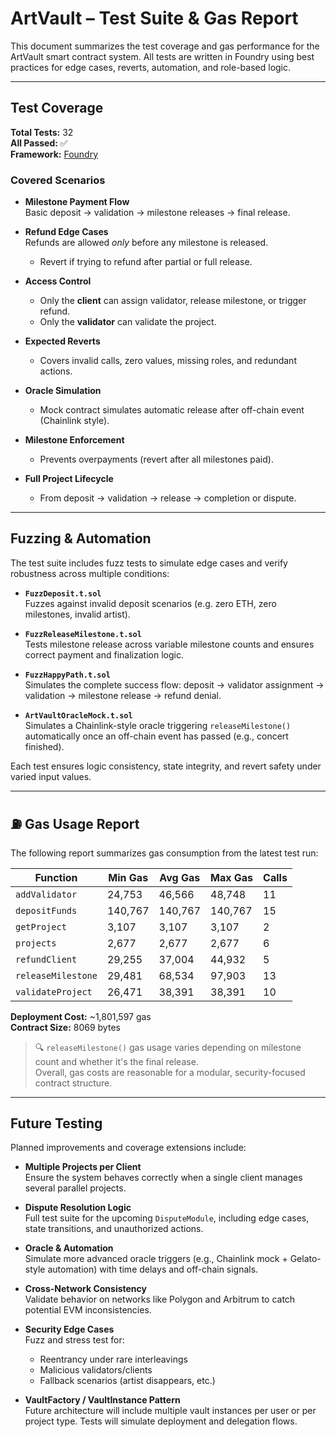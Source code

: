 # ArtVault – Test Suite & Gas Report

This document summarizes the test coverage and gas performance for the ArtVault smart contract system. All tests are written in Foundry using best practices for edge cases, reverts, automation, and role-based logic.

---

## Test Coverage

**Total Tests:** 32  
**All Passed:** ✅  
**Framework:** [Foundry](https://book.getfoundry.sh/)

### Covered Scenarios

- **Milestone Payment Flow**  
  Basic deposit → validation → milestone releases → final release.

- **Refund Edge Cases**  
  Refunds are allowed *only* before any milestone is released.  
  - Revert if trying to refund after partial or full release.

- **Access Control**  
  - Only the **client** can assign validator, release milestone, or trigger refund.  
  - Only the **validator** can validate the project.

- **Expected Reverts**  
  - Covers invalid calls, zero values, missing roles, and redundant actions.

- **Oracle Simulation**  
  - Mock contract simulates automatic release after off-chain event (Chainlink style).

- **Milestone Enforcement**  
  - Prevents overpayments (revert after all milestones paid).

- **Full Project Lifecycle**  
  - From deposit → validation → release → completion or dispute.

---

## Fuzzing & Automation

The test suite includes fuzz tests to simulate edge cases and verify robustness across multiple conditions:

- **`FuzzDeposit.t.sol`**  
  Fuzzes against invalid deposit scenarios (e.g. zero ETH, zero milestones, invalid artist).

- **`FuzzReleaseMilestone.t.sol`**  
  Tests milestone release across variable milestone counts and ensures correct payment and finalization logic.

- **`FuzzHappyPath.t.sol`**  
  Simulates the complete success flow: deposit → validator assignment → validation → milestone release → refund denial.

- **`ArtVaultOracleMock.t.sol`**  
  Simulates a Chainlink-style oracle triggering `releaseMilestone()` automatically once an off-chain event has passed (e.g., concert finished).

Each test ensures logic consistency, state integrity, and revert safety under varied input values.

---

## ⛽ Gas Usage Report

The following report summarizes gas consumption from the latest test run:

| Function             | Min Gas | Avg Gas | Max Gas | Calls |
|----------------------|---------|---------|---------|-------|
| `addValidator`       | 24,753  | 46,566  | 48,748  | 11    |
| `depositFunds`       | 140,767 | 140,767 | 140,767 | 15    |
| `getProject`         | 3,107   | 3,107   | 3,107   | 2     |
| `projects`           | 2,677   | 2,677   | 2,677   | 6     |
| `refundClient`       | 29,255  | 37,004  | 44,932  | 5     |
| `releaseMilestone`   | 29,481  | 68,534  | 97,903  | 13    |
| `validateProject`    | 26,471  | 38,391  | 38,391  | 10    |

**Deployment Cost:** ~1,801,597 gas  
**Contract Size:** 8069 bytes

> 🔍 `releaseMilestone()` gas usage varies depending on milestone count and whether it's the final release.  
> Overall, gas costs are reasonable for a modular, security-focused contract structure.

---

## Future Testing

Planned improvements and coverage extensions include:

- **Multiple Projects per Client**  
  Ensure the system behaves correctly when a single client manages several parallel projects.

- **Dispute Resolution Logic**  
  Full test suite for the upcoming `DisputeModule`, including edge cases, state transitions, and unauthorized actions.

- **Oracle & Automation**  
  Simulate more advanced oracle triggers (e.g., Chainlink mock + Gelato-style automation) with time delays and off-chain signals.

- **Cross-Network Consistency**  
  Validate behavior on networks like Polygon and Arbitrum to catch potential EVM inconsistencies.

- **Security Edge Cases**  
  Fuzz and stress test for:
  - Reentrancy under rare interleavings
  - Malicious validators/clients
  - Fallback scenarios (artist disappears, etc.)

- **VaultFactory / VaultInstance Pattern**  
  Future architecture will include multiple vault instances per user or per project type. Tests will simulate deployment and delegation flows.

